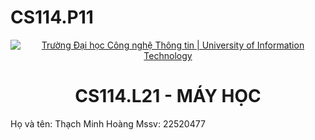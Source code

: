 # CS114.P11
<p align="center">
  <a href="https://www.uit.edu.vn/" title="Trường Đại học Công nghệ Thông tin" style="border: 5;">
    <img src="https://i.imgur.com/WmMnSRt.png" alt="Trường Đại học Công nghệ Thông tin | University of Information Technology">
  </a>
</p>

<!-- Title -->
<h1 align="center"><b>CS114.L21 - MÁY HỌC</b></h1>
Họ và tên: Thạch Minh Hoàng
Mssv: 22520477
